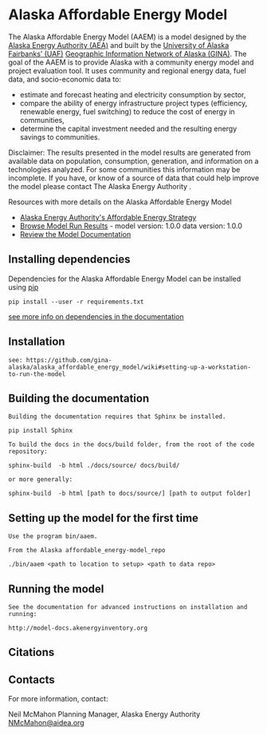 # Alaska Affordable Energy Model
The Alaska Affordable Energy Model (AAEM) is a model designed by the [Alaska Energy Authority (AEA)](http://www.akenergyauthority.org) and built by the [University of Alaska Fairbanks’ (UAF)](http://uaf.edu) [Geographic Information Network of Alaska (GINA)](http://gina.alaska.edu). The goal of the AAEM is to provide Alaska with a community energy model and project evaluation tool. It uses community and regional energy data, fuel data, and socio-economic data to:

- estimate and forecast heating and electricity consumption by sector,
- compare the ability of energy infrastructure project types (efficiency, renewable energy, fuel switching) to reduce the cost of energy in communities,
- determine the capital investment needed and the resulting energy savings to communities.


Disclaimer: The results presented in the model results are generated from available data on population, consumption, generation, and information on a technologies analyzed. For some communities this information may be incomplete. If you have, or know of a source of data that could help improve the model please contact The Alaska Energy Authority .

Resources with more details on the Alaska Affordable Energy Model
- [Alaska Energy Authority's Affordable Energy Strategy](http://www.akenergyauthority.org/Policy-Planning/AlaskaAffordableEnergyStrategy)
- [Browse Model Run Results](http://model-results.akenergyinventory.org) - model version: 1.0.0 data version: 1.0.0
- [Review the Model Documentation](http://model-docs.akenergyinventory.org)


## Installing dependencies
Dependencies for the Alaska Affordable Energy Model can be installed using [pip](https://pypi.python.org/pypi/pip)

    pip install --user -r requirements.txt

 [see more info on dependencies in the documentation](http://model-docs.akenergyinventory.org/software.html)

## Installation

    see: https://github.com/gina-alaska/alaska_affordable_energy_model/wiki#setting-up-a-workstation-to-run-the-model

## Building the documentation

    Building the documentation requires that Sphinx be installed.

    pip install Sphinx

    To build the docs in the docs/build folder, from the root of the code repository:

    sphinx-build  -b html ./docs/source/ docs/build/

    or more generally:

    sphinx-build  -b html [path to docs/source/] [path to output folder]

## Setting up the model for the first time

    Use the program bin/aaem.

    From the Alaska affordable_energy-model_repo

    ./bin/aaem <path to location to setup> <path to data repo>


## Running the model

    See the documentation for advanced instructions on installation and running:

    http://model-docs.akenergyinventory.org


## Citations

## Contacts
  For more information, contact:

  Neil McMahon
  Planning Manager, Alaska Energy Authority
  NMcMahon@aidea.org
